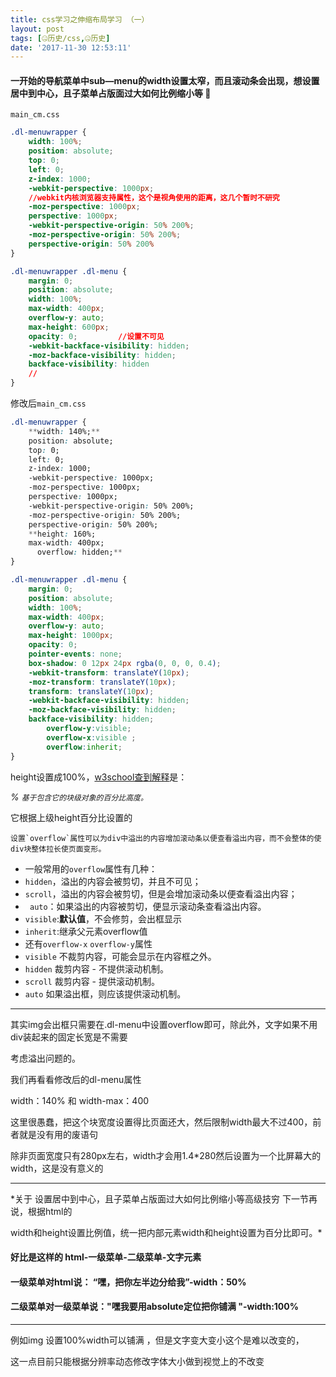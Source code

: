 ```yaml
---
title: css学习之伸缩布局学习 （一）
layout: post
tags: [🤐历史/css,🤐历史]
date: '2017-11-30 12:53:11'
---
```


#### 一开始的导航菜单中sub—menu的width设置太窄，而且滚动条会出现，想设置居中到中心，且子菜单占版面过大如何比例缩小等 	:ghost:

`main_cm.css` 
```css
.dl-menuwrapper {
	width: 100%;
	position: absolute;
	top: 0;
	left: 0;
	z-index: 1000;
	-webkit-perspective: 1000px; 
	//webkit内核浏览器支持属性，这个是视角使用的距离，这几个暂时不研究
	-moz-perspective: 1000px;
	perspective: 1000px;
	-webkit-perspective-origin: 50% 200%;
	-moz-perspective-origin: 50% 200%;
	perspective-origin: 50% 200%
}

.dl-menuwrapper .dl-menu {
	margin: 0;
	position: absolute;
	width: 100%;
	max-width: 400px;
	overflow-y: auto;
	max-height: 600px;
	opacity: 0;			//设置不可见
	-webkit-backface-visibility: hidden;
	-moz-backface-visibility: hidden;
	backface-visibility: hidden
	//
}
```
修改后`main_cm.css` 
```css
.dl-menuwrapper {
	**width: 140%;**
	position: absolute;
	top: 0;
	left: 0;
	z-index: 1000;
	-webkit-perspective: 1000px;
	-moz-perspective: 1000px;
	perspective: 1000px;
	-webkit-perspective-origin: 50% 200%;
	-moz-perspective-origin: 50% 200%;
	perspective-origin: 50% 200%;
	**height: 160%;
	max-width: 400px;
	  overflow: hidden;**
}

.dl-menuwrapper .dl-menu {
	margin: 0;
	position: absolute;
	width: 100%;
	max-width: 400px;
	overflow-y: auto;
	max-height: 1000px;
	opacity: 0;
	pointer-events: none;
	box-shadow: 0 12px 24px rgba(0, 0, 0, 0.4);
	-webkit-transform: translateY(10px);
	-moz-transform: translateY(10px);
	transform: translateY(10px);
	-webkit-backface-visibility: hidden;
	-moz-backface-visibility: hidden;
	backface-visibility: hidden;
	    overflow-y:visible;
	    overflow-x:visible ;
	    overflow:inherit;
}
```
 height设置成100%，[w3school查到解释](http://neteen.online/?m=w3c "w3school查到解释")是：

*%*	*`基于包含它的块级对象的百分比高度。`*

 它根据上级height百分比设置的

    设置`overflow`属性可以为div中溢出的内容增加滚动条以便查看溢出内容，而不会整体的使div块整体拉长使页面变形。

 -   一般常用的`overflow`属性有几种：
-   `hidden`，溢出的内容会被剪切，并且不可见；
-   `scroll`，溢出的内容会被剪切，但是会增加滚动条以便查看溢出内容；
-  ` auto`：如果溢出的内容被剪切，便显示滚动条查看溢出内容。
-  `visible`:**默认值**，不会修剪，会出框显示
-  `inherit`:继承父元素overflow值
 - 还有`overflow-x` `overflow-y`属性
-  `visible`	不裁剪内容，可能会显示在内容框之外。
- `hidden`	裁剪内容 - 不提供滚动机制。
- `scroll`	裁剪内容 - 提供滚动机制。
- `auto`	如果溢出框，则应该提供滚动机制。

------------

 其实img会出框只需要在.dl-menu中设置overflow即可，除此外，文字如果不用div装起来的固定长宽是不需要
 
考虑溢出问题的。

 我们再看看修改后的dl-menu属性
 
width：140% 和 width-max：400

 这里很愚蠢，把这个块宽度设置得比页面还大，然后限制width最大不过400，前者就是没有用的废语句
 
 除非页面宽度只有280px左右，width才会用1.4*280然后设置为一个比屏幕大的width，这是没有意义的
 
------------

*关于 设置居中到中心，且子菜单占版面过大如何比例缩小等高级技穷 下一节再说，根据html的

width和height设置比例值，统一把内部元素width和height设置为百分比即可。*

#### 好比是这样的 html-一级菜单-二级菜单-文字元素
#### 一级菜单对html说： “嘿，把你左半边分给我”-width：50%
#### 二级菜单对一级菜单说："嘿我要用absolute定位把你铺满 "-width:100%
-------
例如img 设置100%width可以铺满 ，但是文字变大变小这个是难以改变的，

这一点目前只能根据分辨率动态修改字体大小做到视觉上的不改变